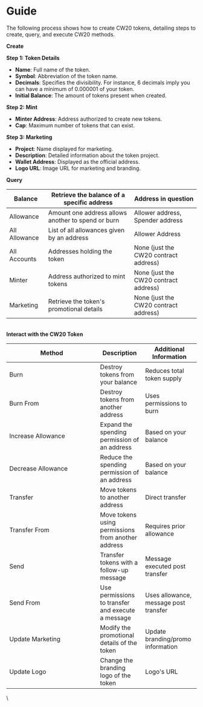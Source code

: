# Guide

The following process shows how to create CW20 tokens, detailing steps to create, query, and execute CW20 methods.



**Create**

**Step 1: Token Details**

* **Name**: Full name of the token.
* **Symbol**: Abbreviation of the token name.
* **Decimals**: Specifies the divisibility. For instance, 6 decimals imply you can have a minimum of 0.000001 of your token.
* **Initial Balance**: The amount of tokens present when created.



**Step 2: Mint**

* **Minter Address**: Address authorized to create new tokens.
* **Cap**: Maximum number of tokens that can exist.



**Step 3: Marketing**

* **Project**: Name displayed for marketing.
* **Description**: Detailed information about the token project.
* **Wallet Address**: Displayed as the official address.
* **Logo URL**: Image URL for marketing and branding.



**Query**

| Balance       | Retrieve the balance of a specific address         | Address in question                   |
| ------------- | -------------------------------------------------- | ------------------------------------- |
| Allowance     | Amount one address allows another to spend or burn | Allower address, Spender address      |
| All Allowance | List of all allowances given by an address         | Allower Address                       |
| All Accounts  | Addresses holding the token                        | None (just the CW20 contract address) |
| Minter        | Address authorized to mint tokens                  | None (just the CW20 contract address) |
| Marketing     | Retrieve the token's promotional details           | None (just the CW20 contract address) |

\
**Interact with the CW20 Token**

<table data-header-hidden><thead><tr><th width="224.33333333333331">Method</th><th>Description</th><th>Additional Information</th></tr></thead><tbody><tr><td>Burn</td><td>Destroy tokens from your balance</td><td>Reduces total token supply</td></tr><tr><td>Burn From</td><td>Destroy tokens from another address</td><td>Uses permissions to burn</td></tr><tr><td>Increase Allowance</td><td>Expand the spending permission of an address</td><td>Based on your balance</td></tr><tr><td>Decrease Allowance</td><td>Reduce the spending permission of an address</td><td>Based on your balance</td></tr><tr><td>Transfer</td><td>Move tokens to another address</td><td>Direct transfer</td></tr><tr><td>Transfer From</td><td>Move tokens using permissions from another address</td><td>Requires prior allowance</td></tr><tr><td>Send</td><td>Transfer tokens with a follow-up message</td><td>Message executed post transfer</td></tr><tr><td>Send From</td><td>Use permissions to transfer and execute a message</td><td>Uses allowance, message post transfer</td></tr><tr><td>Update Marketing</td><td>Modify the promotional details of the token</td><td>Update branding/promo information</td></tr><tr><td>Update Logo</td><td>Change the branding logo of the token</td><td>Logo's URL</td></tr></tbody></table>

\
